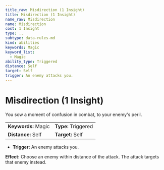 ```yaml
---
title_raw: Misdirection (1 Insight)
title: Misdirection (1 Insight)
name_raw: Misdirection
name: Misdirection
cost: 1 Insight
type: ..
subtype: data-rules-md
kind: abilities
keywords: Magic
keyword_list:
  - Magic
ability_type: Triggered
distance: Self
target: Self
trigger: An enemy attacks you.
---
```


# Misdirection (1 Insight)

You sow a moment of confusion in combat, to your enemy's peril.

|                     |                     |
| :------------------ | :------------------ |
| **Keywords:** Magic | **Type:** Triggered |
| **Distance:** Self  | **Target:** Self    |

- **Trigger:** An enemy attacks you.

**Effect:** Choose an enemy within distance of the attack. The attack targets that enemy instead.
